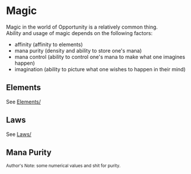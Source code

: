 # Magic

Magic in the world of Opportunity is a relatively common thing.  
Ability and usage of magic depends on the following factors:

- affinity (affinity to elements)
- mana purity (density and ability to store one's mana)
- mana control (ability to control one's mana to make what one imagines happen)
- imagination (ability to picture what one wishes to happen in their mind)

## Elements

See [Elements/](Elements/)

## Laws

See [Laws/](Laws/)

## Mana Purity

<sub>Author's Note: some numerical values and shit for purity.</sub>
